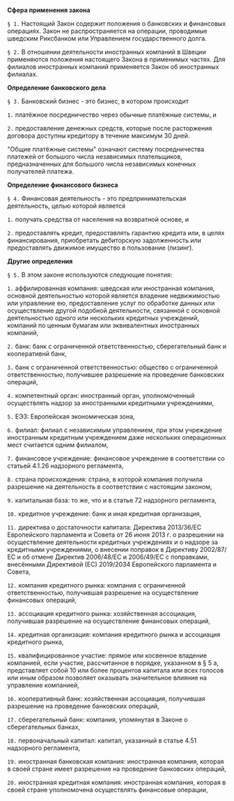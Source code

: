 **Сфера применения закона**

`§ 1.` Настоящий Закон содержит положения о банковских и финансовых операциях. Закон не распространяется на операции, проводимые шведским Риксбанком или Управлением государственного долга.

`§ 2.` В отношении деятельности иностранных компаний в Швеции применяются положения настоящего Закона в применимых частях. Для филиалов иностранных компаний применяется Закон об иностранных филиалах.

**Определение банковского дела**

`§ 3.` Банковский бизнес - это бизнес, в котором происходит

`1.` платёжное посредничество через обычные платёжные системы, и

`2.` предоставление денежных средств, которые после расторжения договора доступны кредитору в течение максимум 30 дней.

"Общие платёжные системы" означают систему посредничества платежей от большого числа независимых плательщиков, предназначенных для большого числа независимых конечных получателей платежа.

**Определение финансового бизнеса**

`§ 4.` Финансовая деятельность - это предпринимательская деятельность, целью которой является

`1.` получать средства от населения на возвратной основе, и

`2.` предоставлять кредит, предоставлять гарантию кредита или, в целях финансирования, приобретать дебиторскую задолженность или предоставлять движимое имущество в пользование (лизинг).

**Другие определения**

`§ 5.` В этом законе используются следующие понятия:

`1.` аффилированная компания: шведская или иностранная компания, основной деятельностью которой является владение недвижимостью или управление ею, предоставление услуг по обработке данных или осуществление другой подобной деятельности, связанной с основной деятельностью одного или нескольких кредитных учреждений, компаний по ценным бумагам или эквивалентных иностранных компаний,

`2.` банк: банк с ограниченной ответственностью, сберегательный банк и кооперативнй банк,

`3.` банк с ограниченной ответственностью: общество с ограниченной ответственностью, получившее разрешение на проведение банковских операций,

`4.` компетентный орган: иностранный орган, уполномоченный осуществлять надзор за иностранными кредитными учреждениями,

`5.` ЕЭЗ: Европейская экономическая зона,

`6.` филиал: филиал с независимым управлением, при этом учреждение иностранным кредитным учреждением даже нескольких операционных мест считается одним филиалом,

`7.` финансовое учреждение: финансовое учреждение в соответствии со статьей 4.1.26 надзорного регламента,

`8.` страна происхождения: страна, в которой компания получила разрешение на деятельность в соответствии с настоящим законом,

`9.` капитальная база: то же, что и в статье 72 надзорного регламента,

`10.` кредитное учреждение: банк и иная кредитная организация,

`11.` директива о достаточности капитала: Директива 2013/36/ЕС Европейского парламента и Совета от 26 июня 2013 г. о разрешении на осуществление деятельности кредитных учреждениях и о надзоре за кредитными учреждениями, о внесении поправок в Директиву 2002/87/ЕС и об отмене Директив 2006/48/ЕС и 2006/49/ЕС с поправками, внесёнными Директивой (ЕС) 2019/2034 Европейского парламента и Совета,

`12.` компания кредитного рынка: компания с ограниченной ответственностью, получившая разрешение на осуществление финансовых операций,

`13.` ассоциация кредитного рынка: хозяйственная ассоциация, получившая разрешение на осуществление финансовых операций,

`14.` кредитная организация: компания кредитного рынка и ассоциация кредитного рынка,

`15.` квалифицированное участие: прямое или косвенное владение компанией, если участие, рассчитанное в порядке, указанном в § 5 а, представляет собой 10 или более процентов капитала или всех голосов или иным образом позволяет оказывать значительное влияние на управление компанией,

`16.` кооперативный банк: хозяйственная ассоциация, получившая разрешение на проведение банковских операций,

`17.` сберегательный банк: компания, упомянутая в Законе о сберегательных банках,

`18.` первоначальный капитал: капитал, указанный в статье 4.51 надзорного регламента,

`19.` иностранная банковская компания: иностранная компания, которая в своей стране имеет разрешение на проведение банковских операций,

`20.` иностранная кредитная компания: иностранная компания, которая в своей стране уполномочена осуществлять финансовые операции,
